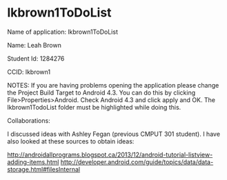 lkbrown1ToDoList
================
Name of application: lkbrown1ToDoList 

Name: Leah Brown


Student Id: 1284276


CCID: lkbrown1

NOTES:
If you are having problems opening the application please change the Project Build Target to Android 4.3. You can do this by clicking File>Properties>Android. Check Android 4.3 and click apply and OK. The lkbrown1TodoList folder must be highlighted while doing this.


Collaborations:

I discussed ideas with Ashley Fegan (previous CMPUT 301 student). I have also looked at these sources to obtain ideas:


http://androidallprograms.blogspot.ca/2013/12/android-tutorial-listview-adding-items.html
http://developer.android.com/guide/topics/data/data-storage.html#filesInternal
